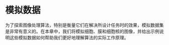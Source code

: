 # 模拟数据
为了探索图像处理算法，特别是衡量它们在解决所设计任务时的效果，模拟数据集是非常有意义的。在本章中，我们将模拟细胞、膜和细胞核的图像，并给出示例说明这些模拟数据如何帮助我们更好地理解算法的实际工作原理。
